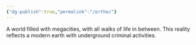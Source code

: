 ```yaml
---
{"dg-publish":true,"permalink":"/erthe/"}
---
```


A world filled with megacities, with all walks of life in between. This reality reflects a modern earth with underground criminal activities.